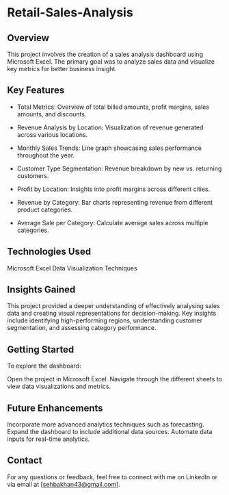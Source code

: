 # Retail-Sales-Analysis

## Overview
This project involves the creation of a sales analysis dashboard using Microsoft Excel. The primary goal was to analyze sales data and visualize key metrics for better business insight.

## Key Features
- Total Metrics: Overview of total billed amounts, profit margins, sales amounts, and discounts.

- Revenue Analysis by Location: Visualization of revenue generated across various locations.

- Monthly Sales Trends: Line graph showcasing sales performance throughout the year.

- Customer Type Segmentation: Revenue breakdown by new vs. returning customers.

- Profit by Location: Insights into profit margins across different cities.

- Revenue by Category: Bar charts representing revenue from different product categories.

- Average Sale per Category: Calculate average sales across multiple categories.

## Technologies Used
Microsoft Excel
Data Visualization Techniques

## Insights Gained
This project provided a deeper understanding of effectively analysing sales data and creating visual representations for decision-making. Key insights include identifying high-performing regions, understanding customer segmentation, and assessing category performance.

## Getting Started
To explore the dashboard:

Open the project in Microsoft Excel.
Navigate through the different sheets to view data visualizations and metrics.

## Future Enhancements
Incorporate more advanced analytics techniques such as forecasting.
Expand the dashboard to include additional data sources.
Automate data inputs for real-time analytics.
## Contact
For any questions or feedback, feel free to connect with me on LinkedIn or via email at [sehbakhan43@gmail.com].
